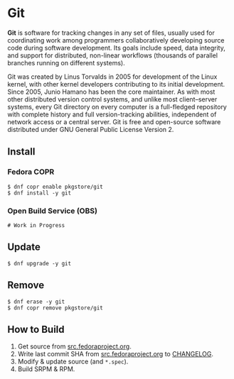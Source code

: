 # Git

**Git** is software for tracking changes in any set of files, usually used for coordinating work among programmers collaboratively developing source code during software development. Its goals include speed, data integrity, and support for distributed, non-linear workflows (thousands of parallel branches running on different systems).

Git was created by Linus Torvalds in 2005 for development of the Linux kernel, with other kernel developers contributing to its initial development. Since 2005, Junio Hamano has been the core maintainer. As with most other distributed version control systems, and unlike most client–server systems, every Git directory on every computer is a full-fledged repository with complete history and full version-tracking abilities, independent of network access or a central server. Git is free and open-source software distributed under GNU General Public License Version 2.

## Install

### Fedora COPR

```
$ dnf copr enable pkgstore/git
$ dnf install -y git
```

### Open Build Service (OBS)

```
# Work in Progress
```

## Update

```
$ dnf upgrade -y git
```

## Remove

```
$ dnf erase -y git
$ dnf copr remove pkgstore/git
```

## How to Build

1. Get source from [src.fedoraproject.org](https://src.fedoraproject.org/rpms/git).
2. Write last commit SHA from [src.fedoraproject.org](https://src.fedoraproject.org/rpms/git) to [CHANGELOG](CHANGELOG).
3. Modify & update source (and `*.spec`).
4. Build SRPM & RPM.
